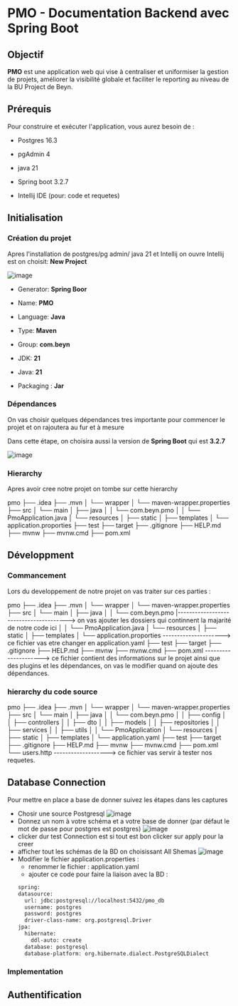 
# PMO - Documentation Backend avec Spring Boot

## Objectif

**PMO** est une application web qui vise à centraliser et uniformiser la gestion de projets, améliorer la visibilité globale et faciliter le reporting au niveau de la BU Project de Beyn.

## Prérequis
Pour construire et exécuter l'application, vous aurez besoin de :

- Postgres 16.3

- pgAdmin 4

- java 21

- Spring boot 3.2.7

- Intellij IDE (pour: code et requetes)

## Initialisation 

### Création du projet

Apres l'installation de postgres/pg admin/ java 21 et Intellij on ouvre Intellij est on choisit: **New Project**

![image](https://github.com/maria-bd/maria-bd/assets/135654272/de512f24-412e-4304-be65-268baf440f71)

- Generator: **Spring Boor**

- Name: **PMO** 

- Language: **Java**

- Type: **Maven**

- Group: **com.beyn**

- JDK: **21**

- Java: **21**

- Packaging : **Jar**


### Dépendances
On vas choisir quelques dépendances tres importante pour commencer le projet et on rajoutera au fur et à mesure

Dans cette étape, on choisira aussi la version de **Spring Boot** qui est **3.2.7**

![image](https://github.com/maria-bd/maria-bd/assets/135654272/81dd236c-54c9-47c1-b4f1-63a3a4d2efac)

### Hierarchy
Apres avoir cree notre projet on tombe sur cette hierarchy

pmo
├── .idea
├── .mvn
│   └── wrapper
│       └── maven-wrapper.properties
├── src
│   └── main
│       ├── java
│       │   └── com.beyn.pmo
│       │       └── PmoApplication.java
│       └── resources
│           ├── static
│           ├── templates
│           └── application.proporties
├── test
├── target
├── .gitignore
├── HELP.md
├── mvnw
├── mvnw.cmd
├── pom.xml



## Développment
### Commancement
Lors du developpement de notre projet on vas traiter sur ces parties : 

pmo
├── .idea
├── .mvn
│   └── wrapper
│       └── maven-wrapper.properties
├── src
│   └── main
│       ├── java
│       │   └── com.beyn.pmo
                |---------------------------------------> on vas ajouter les dossiers qui continnent la majarité de notre code ici
│       │       └── PmoApplication.java
│       └── resources
│           ├── static
│           ├── templates
│           └── application.proporties ---------------------> ce fichier vas etre changer en application.yaml
├── test
├── target
├── .gitignore
├── HELP.md
├── mvnw
├── mvnw.cmd
├── pom.xml ---------------------> ce fichier contient des informations sur le projet ainsi que des plugins et les dépendances, on vas le modifier quand on ajoute des dépendances.

### hierarchy du code source
pmo
├── .idea
├── .mvn
│   └── wrapper
│       └── maven-wrapper.properties
├── src
│   └── main
│       ├── java
│       │   └── com.beyn.pmo
│       │       ├── config
│       │       ├── controllers
│       │       ├── dto
│       │       ├── models
│       │       ├── repositories
│       │       ├── services
│       │       ├── utils
│       │       └── PmoApplication
│       └── resources
│           ├── static
│           ├── templates
│           └── application.yaml
├── test
├── target
├── .gitignore
├── HELP.md
├── mvnw
├── mvnw.cmd
├── pom.xml
└── users.http -------------------> ce fichier vas servir à tester nos requetes.
## Database Connection 
Pour mettre en place a base de donner suivez les étapes dans les captures
- Chosir une source Postgresql
![image](https://github.com/maria-bd/maria-bd/assets/135654272/2eb3ff46-17a0-49b7-aab0-abedc9f05df7)
- Donnez un nom à votre schéma et a votre base de donner (par défaut le mot de passe pour postgres est postgres)
 ![image](https://github.com/maria-bd/maria-bd/assets/135654272/236e26ee-d989-488d-adbb-12bc2c069e21)
- clicker dur test Connection est si tout est bon clicker sur apply pour la creer
- afficher tout les schémas de la BD on choisissant All Shemas
![image](https://github.com/maria-bd/maria-bd/assets/135654272/504116c5-4e27-47d9-b5bc-ec337fd341fa)
- Modifier le fichier application.properties :
   - renommer le fichier : application.yaml
   - ajouter ce code pour faire la liaison avec la BD :
  ```bash
  spring:
  datasource:
    url: jdbc:postgresql://localhost:5432/pmo_db
    username: postgres
    password: postgres
    driver-class-name: org.postgresql.Driver
  jpa:
    hibernate:
      ddl-auto: create
    database: postgresql
    database-platform: org.hibernate.dialect.PostgreSQLDialect
  ```
### Implementation
## Authentification 


